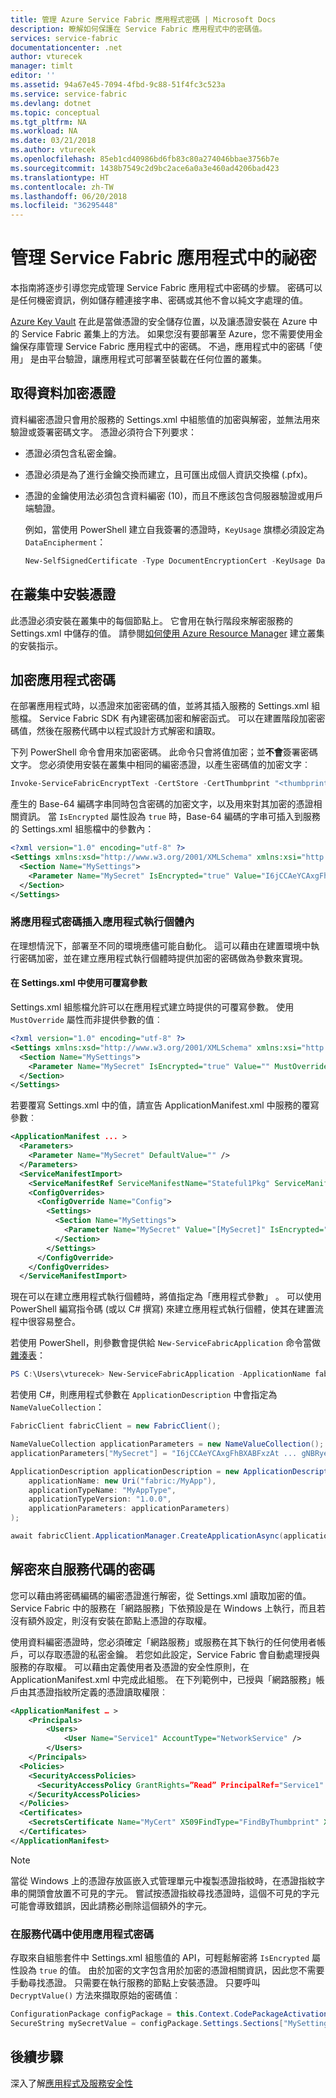 ```yaml
---
title: 管理 Azure Service Fabric 應用程式密碼 | Microsoft Docs
description: 瞭解如何保護在 Service Fabric 應用程式中的密碼值。
services: service-fabric
documentationcenter: .net
author: vturecek
manager: timlt
editor: ''
ms.assetid: 94a67e45-7094-4fbd-9c88-51f4fc3c523a
ms.service: service-fabric
ms.devlang: dotnet
ms.topic: conceptual
ms.tgt_pltfrm: NA
ms.workload: NA
ms.date: 03/21/2018
ms.author: vturecek
ms.openlocfilehash: 85eb1cd40986bd6fb83c80a274046bbae3756b7e
ms.sourcegitcommit: 1438b7549c2d9bc2ace6a0a3e460ad4206bad423
ms.translationtype: HT
ms.contentlocale: zh-TW
ms.lasthandoff: 06/20/2018
ms.locfileid: "36295448"
---
```

# <a name="manage-secrets-in-service-fabric-applications"></a>管理 Service Fabric 應用程式中的祕密
本指南將逐步引導您完成管理 Service Fabric 應用程式中密碼的步驟。 密碼可以是任何機密資訊，例如儲存體連接字串、密碼或其他不會以純文字處理的值。

[Azure Key Vault][key-vault-get-started] 在此是當做憑證的安全儲存位置，以及讓憑證安裝在 Azure 中的 Service Fabric 叢集上的方法。 如果您沒有要部署至 Azure，您不需要使用金鑰保存庫管理 Service Fabric 應用程式中的密碼。 不過，應用程式中的密碼「使用」  是由平台驗證，讓應用程式可部署至裝載在任何位置的叢集。 

## <a name="obtain-a-data-encipherment-certificate"></a>取得資料加密憑證
資料編密憑證只會用於服務的 Settings.xml 中組態值的加密與解密，並無法用來驗證或簽署密碼文字。 憑證必須符合下列要求：

* 憑證必須包含私密金鑰。
* 憑證必須是為了進行金鑰交換而建立，且可匯出成個人資訊交換檔 (.pfx)。
* 憑證的金鑰使用法必須包含資料編密 (10)，而且不應該包含伺服器驗證或用戶端驗證。 
  
  例如，當使用 PowerShell 建立自我簽署的憑證時，`KeyUsage` 旗標必須設定為 `DataEncipherment`：
  
  ```powershell
  New-SelfSignedCertificate -Type DocumentEncryptionCert -KeyUsage DataEncipherment -Subject mydataenciphermentcert -Provider 'Microsoft Enhanced Cryptographic Provider v1.0'
  ```

## <a name="install-the-certificate-in-your-cluster"></a>在叢集中安裝憑證
此憑證必須安裝在叢集中的每個節點上。 它會用在執行階段來解密服務的 Settings.xml 中儲存的值。 請參閱[如何使用 Azure Resource Manager][service-fabric-cluster-creation-via-arm] 建立叢集的安裝指示。 

## <a name="encrypt-application-secrets"></a>加密應用程式密碼
在部署應用程式時，以憑證來加密密碼的值，並將其插入服務的 Settings.xml 組態檔。 Service Fabric SDK 有內建密碼加密和解密函式。 可以在建置階段加密密碼值，然後在服務代碼中以程式設計方式解密和讀取。 

下列 PowerShell 命令會用來加密密碼。 此命令只會將值加密；並**不會**簽署密碼文字。 您必須使用安裝在叢集中相同的編密憑證，以產生密碼值的加密文字︰

```powershell
Invoke-ServiceFabricEncryptText -CertStore -CertThumbprint "<thumbprint>" -Text "mysecret" -StoreLocation CurrentUser -StoreName My
```

產生的 Base-64 編碼字串同時包含密碼的加密文字，以及用來對其加密的憑證相關資訊。  當 `IsEncrypted` 屬性設為 `true` 時，Base-64 編碼的字串可插入到服務的 Settings.xml 組態檔中的參數內：

```xml
<?xml version="1.0" encoding="utf-8" ?>
<Settings xmlns:xsd="http://www.w3.org/2001/XMLSchema" xmlns:xsi="http://www.w3.org/2001/XMLSchema-instance" xmlns="http://schemas.microsoft.com/2011/01/fabric">
  <Section Name="MySettings">
    <Parameter Name="MySecret" IsEncrypted="true" Value="I6jCCAeYCAxgFhBXABFxzAt ... gNBRyeWFXl2VydmjZNwJIM=" />
  </Section>
</Settings>
```

### <a name="inject-application-secrets-into-application-instances"></a>將應用程式密碼插入應用程式執行個體內
在理想情況下，部署至不同的環境應儘可能自動化。 這可以藉由在建置環境中執行密碼加密，並在建立應用程式執行個體時提供加密的密碼做為參數來實現。

#### <a name="use-overridable-parameters-in-settingsxml"></a>在 Settings.xml 中使用可覆寫參數
Settings.xml 組態檔允許可以在應用程式建立時提供的可覆寫參數。 使用 `MustOverride` 屬性而非提供參數的值︰

```xml
<?xml version="1.0" encoding="utf-8" ?>
<Settings xmlns:xsd="http://www.w3.org/2001/XMLSchema" xmlns:xsi="http://www.w3.org/2001/XMLSchema-instance" xmlns="http://schemas.microsoft.com/2011/01/fabric">
  <Section Name="MySettings">
    <Parameter Name="MySecret" IsEncrypted="true" Value="" MustOverride="true" />
  </Section>
</Settings>
```

若要覆寫 Settings.xml 中的值，請宣告 ApplicationManifest.xml 中服務的覆寫參數︰

```xml
<ApplicationManifest ... >
  <Parameters>
    <Parameter Name="MySecret" DefaultValue="" />
  </Parameters>
  <ServiceManifestImport>
    <ServiceManifestRef ServiceManifestName="Stateful1Pkg" ServiceManifestVersion="1.0.0" />
    <ConfigOverrides>
      <ConfigOverride Name="Config">
        <Settings>
          <Section Name="MySettings">
            <Parameter Name="MySecret" Value="[MySecret]" IsEncrypted="true" />
          </Section>
        </Settings>
      </ConfigOverride>
    </ConfigOverrides>
  </ServiceManifestImport>
 ```

現在可以在建立應用程式執行個體時，將值指定為「應用程式參數」  。 可以使用 PowerShell 編寫指令碼 (或以 C# 撰寫) 來建立應用程式執行個體，使其在建置流程中很容易整合。

若使用 PowerShell，則參數會提供給 `New-ServiceFabricApplication` 命令當做 [雜湊表](https://technet.microsoft.com/library/ee692803.aspx)：

```powershell
PS C:\Users\vturecek> New-ServiceFabricApplication -ApplicationName fabric:/MyApp -ApplicationTypeName MyAppType -ApplicationTypeVersion 1.0.0 -ApplicationParameter @{"MySecret" = "I6jCCAeYCAxgFhBXABFxzAt ... gNBRyeWFXl2VydmjZNwJIM="}
```

若使用 C#，則應用程式參數在 `ApplicationDescription` 中會指定為 `NameValueCollection`：

```csharp
FabricClient fabricClient = new FabricClient();

NameValueCollection applicationParameters = new NameValueCollection();
applicationParameters["MySecret"] = "I6jCCAeYCAxgFhBXABFxzAt ... gNBRyeWFXl2VydmjZNwJIM=";

ApplicationDescription applicationDescription = new ApplicationDescription(
    applicationName: new Uri("fabric:/MyApp"),
    applicationTypeName: "MyAppType",
    applicationTypeVersion: "1.0.0",
    applicationParameters: applicationParameters)
);

await fabricClient.ApplicationManager.CreateApplicationAsync(applicationDescription);
```

## <a name="decrypt-secrets-from-service-code"></a>解密來自服務代碼的密碼
您可以藉由將密碼編碼的編密憑證進行解密，從 Settings.xml 讀取加密的值。 Service Fabric 中的服務在「網路服務」下依預設是在 Windows 上執行，而且若沒有額外設定，則沒有安裝在節點上憑證的存取權。

使用資料編密憑證時，您必須確定「網路服務」或服務在其下執行的任何使用者帳戶，可以存取憑證的私密金鑰。 若您如此設定，Service Fabric 會自動處理授與服務的存取權。 可以藉由定義使用者及憑證的安全性原則，在 ApplicationManifest.xml 中完成此組態。 在下列範例中，已授與「網路服務」帳戶由其憑證指紋所定義的憑證讀取權限︰

```xml
<ApplicationManifest … >
    <Principals>
        <Users>
            <User Name="Service1" AccountType="NetworkService" />
        </Users>
    </Principals>
  <Policies>
    <SecurityAccessPolicies>
      <SecurityAccessPolicy GrantRights=”Read” PrincipalRef="Service1" ResourceRef="MyCert" ResourceType="Certificate"/>
    </SecurityAccessPolicies>
  </Policies>
  <Certificates>
    <SecretsCertificate Name="MyCert" X509FindType="FindByThumbprint" X509FindValue="[YourCertThumbrint]"/>
  </Certificates>
</ApplicationManifest>
```

> [!NOTE]
> 當從 Windows 上的憑證存放區嵌入式管理單元中複製憑證指紋時，在憑證指紋字串的開頭會放置不可見的字元。 嘗試按憑證指紋尋找憑證時，這個不可見的字元可能會導致錯誤，因此請務必刪除這個額外的字元。
> 
> 

### <a name="use-application-secrets-in-service-code"></a>在服務代碼中使用應用程式密碼
存取來自組態套件中 Settings.xml 組態值的 API，可輕鬆解密將 `IsEncrypted` 屬性設為 `true` 的值。 由於加密的文字包含用於加密的憑證相關資訊，因此您不需要手動尋找憑證。 只需要在執行服務的節點上安裝憑證。 只要呼叫 `DecryptValue()` 方法來擷取原始的密碼值︰

```csharp
ConfigurationPackage configPackage = this.Context.CodePackageActivationContext.GetConfigurationPackageObject("Config");
SecureString mySecretValue = configPackage.Settings.Sections["MySettings"].Parameters["MySecret"].DecryptValue()
```

## <a name="next-steps"></a>後續步驟
深入了解[應用程式及服務安全性](service-fabric-application-and-service-security.md)

<!-- Links -->
[key-vault-get-started]:../key-vault/key-vault-get-started.md
[config-package]: service-fabric-application-and-service-manifests.md
[service-fabric-cluster-creation-via-arm]: service-fabric-cluster-creation-via-arm.md

<!-- Images -->
[overview]:./media/service-fabric-application-secret-management/overview.png
